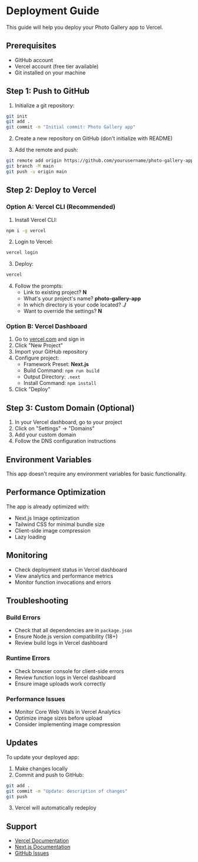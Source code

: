 # Deployment Guide

This guide will help you deploy your Photo Gallery app to Vercel.

## Prerequisites

- GitHub account
- Vercel account (free tier available)
- Git installed on your machine

## Step 1: Push to GitHub

1. Initialize a git repository:
```bash
git init
git add .
git commit -m "Initial commit: Photo Gallery app"
```

2. Create a new repository on GitHub (don't initialize with README)

3. Add the remote and push:
```bash
git remote add origin https://github.com/yourusername/photo-gallery-app.git
git branch -M main
git push -u origin main
```

## Step 2: Deploy to Vercel

### Option A: Vercel CLI (Recommended)

1. Install Vercel CLI:
```bash
npm i -g vercel
```

2. Login to Vercel:
```bash
vercel login
```

3. Deploy:
```bash
vercel
```

4. Follow the prompts:
   - Link to existing project? **N**
   - What's your project's name? **photo-gallery-app**
   - In which directory is your code located? **./**
   - Want to override the settings? **N**

### Option B: Vercel Dashboard

1. Go to [vercel.com](https://vercel.com) and sign in
2. Click "New Project"
3. Import your GitHub repository
4. Configure project:
   - Framework Preset: **Next.js**
   - Build Command: `npm run build`
   - Output Directory: `.next`
   - Install Command: `npm install`
5. Click "Deploy"

## Step 3: Custom Domain (Optional)

1. In your Vercel dashboard, go to your project
2. Click on "Settings" → "Domains"
3. Add your custom domain
4. Follow the DNS configuration instructions

## Environment Variables

This app doesn't require any environment variables for basic functionality.

## Performance Optimization

The app is already optimized with:
- Next.js Image optimization
- Tailwind CSS for minimal bundle size
- Client-side image compression
- Lazy loading

## Monitoring

- Check deployment status in Vercel dashboard
- View analytics and performance metrics
- Monitor function invocations and errors

## Troubleshooting

### Build Errors
- Check that all dependencies are in `package.json`
- Ensure Node.js version compatibility (18+)
- Review build logs in Vercel dashboard

### Runtime Errors
- Check browser console for client-side errors
- Review function logs in Vercel dashboard
- Ensure image uploads work correctly

### Performance Issues
- Monitor Core Web Vitals in Vercel Analytics
- Optimize image sizes before upload
- Consider implementing image compression

## Updates

To update your deployed app:

1. Make changes locally
2. Commit and push to GitHub:
```bash
git add .
git commit -m "Update: description of changes"
git push
```

3. Vercel will automatically redeploy

## Support

- [Vercel Documentation](https://vercel.com/docs)
- [Next.js Documentation](https://nextjs.org/docs)
- [GitHub Issues](https://github.com/yourusername/photo-gallery-app/issues)
